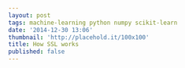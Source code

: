```yaml
---
layout: post
tags: machine-learning python numpy scikit-learn
date: '2014-12-30 13:06'
thumbnail: 'http://placehold.it/100x100'
title: How SSL works
published: false
---
```

